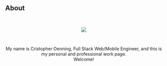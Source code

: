 ## About

&nbsp;
<div align="center">
	 <img src="https://readme-typing-svg.herokuapp.com?font=Roboto&size=40&duration=4000&color=00cbf3&center=true&vCenter=true&multiline=true&width=300&height=65&lines=Hello+World+%F0%9F%91%8B">
</div>



&nbsp;
<div align="center">
My name is Cristopher Oenning, Full Stack Web/Mobile Engineer, and this is my personal and professional work page.
</div>
<div align="center">
Welcome!
</div>

&nbsp;


